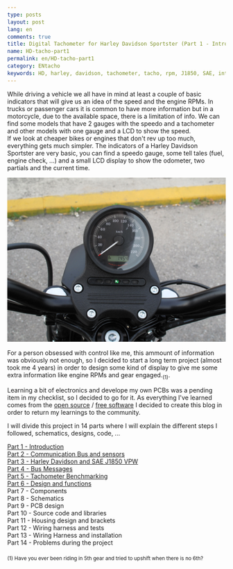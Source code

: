 ```yaml
---
type: posts
layout: post
lang: en
comments: true
title: Digital Tachometer for Harley Davidson Sportster (Part 1 - Introduction)
name: HD-tacho-part1
permalink: en/HD-tacho-part1
category: ENtacho
keywords: HD, harley, davidson, tachometer, tacho, rpm, J1850, SAE, introduction
---
```


While driving a vehicle we all have in mind at least a couple of basic indicators that will give us an idea of the speed and the engine RPMs. In trucks or passenger cars it is common to have more information but in a motorcycle, due to the available space, there is a limitation of info. We can find some models that have 2 gauges with the speedo and a tachometer and other models with one gauge and a LCD to show the speed.<br>
If we look at cheaper bikes or engines that don't rev up too much, everything gets much simpler. The indicators of a Harley Davidson Sportster are very basic, you can find a speedo gauge, some tell tales (fuel, engine check, ...) and a small LCD display to show the odometer, two partials and the current time. 
<p>
<!--more-->

<center><img src="/images/Part1/meter.png" alt="Contingut: HD Sportster speedometer. Source: Xavier Morales"></center>

For a person obsessed with control like me, this ammount of information was obviously not enough, so I decided to start a long term project (almost took me 4 years) in order to design some kind of display to give me some extra information like engine RPMs and gear engaged.<sub>(1)</sub>. <p>

Learning a bit of electronics and develope my own PCBs was a pending item in my checklist, so I decided to go for it. As everything I've learned comes from the <a href="https://en.wikipedia.org/wiki/Open-source_software" target="_blank">open source</a> / <a href="https://en.wikipedia.org/wiki/Free_software" target="_blank">free software</a> I decided to create this blog in order to return my learnings to the community.<br>

I will divide this project in 14 parts where I will explain the different steps I followed, schematics, designs, code, ... 
<p>

<a href="/en/HD-tacho-part1">Part 1 - Introduction </a> <br>
<a href="/en/HD-tacho-part2">Part 2 - Communication Bus and sensors </a><br>
<a href="/en/HD-tacho-part3">Part 3 - Harley Davidson and SAE J1850 VPW </a><br>
<a href="/en/HD-tacho-part4">Part 4 - Bus Messages </a><br>
<a href="/en/HD-tacho-part5">Part 5 - Tachometer Benchmarking </a><br>
<a href="/en/HD-tacho-part5">Part 6 - Design and functions </a><br>
Part 7 - Components<br>
Part 8 - Schematics <br>
Part 9 - PCB design <br>
Part 10 - Source code and libraries <br>
Part 11 - Housing design and brackets <br>
Part 12 - Wiring harness and tests <br>
Part 13 - Wiring Harness and installation <br>
Part 14 - Problems during the project <br>

<p>
<sub>(1) Have you ever been riding in 5th gear and tried to upshift when there is no 6th?</sub>
